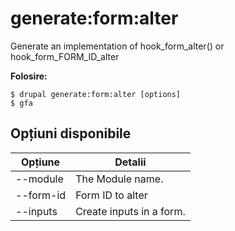 # generate:form:alter
Generate an implementation of hook_form_alter() or hook_form_FORM_ID_alter

**Folosire:**
```
$ drupal generate:form:alter [options]
$ gfa  
```

## Opțiuni disponibile
Opțiune | Detalii
-------|-------------
--module | The Module name.
--form-id | Form ID to alter
--inputs | Create inputs in a form.
